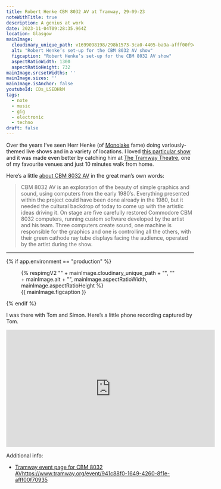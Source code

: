 ```yaml
---
title: Robert Henke CBM 8032 AV at Tramway, 29-09-23
noteWithTitle: true
description: A genius at work
date: 2023-11-04T09:28:35.964Z
location: Glasgow
mainImage:
  cloudinary_unique_path: v1699098198/298b1573-3ca0-4405-ba9a-afff00f94c89_o1paex.jpg
  alt: "Robert Henke’s set-up for the CBM 8032 AV show"
  figcaption: "Robert Henke’s set-up for the CBM 8032 AV show"
  aspectRatioWidth: 1300
  aspectRatioHeight: 732
mainImage.srcsetWidths: ''
mainImage.sizes: ''
mainImage.isAnchor: false
youtubeId: CDs_LSEDHkM
tags:
  - note
  - music
  - gig
  - electronic
  - techno
draft: false
---
```

Over the years I’ve seen Herr Henke (of [Monolake](https://www.discogs.com/artist/534-Monolake) fame) doing variously-themed live shows and in a variety of locations. I loved [this particular show](https://roberthenke.com/concerts/cbm8032av.html) and it was made even better by catching him at [The Tramway Theatre](https://www.tramway.org/about-tramway/), one of my favourite venues and just 10 minutes walk from home.

Here’s a little [about CBM 8032 AV](https://roberthenke.com/concerts/cbm8032av.html) in the great man’s own words:

> CBM 8032 AV is an exploration of the beauty of simple graphics and sound, using computers from the early 1980’s. Everything presented within the project could have been done already in the 1980, but it needed the cultural backdrop of today to come up with the artistic ideas driving it. On stage are five carefully restored Commodore CBM 8032 computers, running custom software developed by the artist and his team. Three computers create sound, one machine is responsible for the graphics and one is controlling all the others, with their green cathode ray tube displays facing the audience, operated by the artist during the show. 
---

{% if app.environment == "production" %}
<figure>
  {% respimgV2
    "" + mainImage.cloudinary_unique_path + "",
    "" + mainImage.alt + "",
    mainImage.aspectRatioWidth,
    mainImage.aspectRatioHeight
  %}
  <figcaption>{{ mainImage.figcaption }}</figcaption>
</figure>
{% endif %}

I was there with Tom and Simon. Here’s a little phone recording captured by Tom.

<div class="l-frame"><iframe title="Short clip of Robert Henke’ CBM 8032 AV show, live in Glasgow" width="560" height="315" src="https://www.youtube-nocookie.com/embed/CDs_LSEDHkM" frameborder="0" allow="accelerometer; autoplay; clipboard-write; encrypted-media; gyroscope; picture-in-picture" allowfullscreen></iframe></div>

Additional info:

- [Tramway event page for CBM 8032 AV](https://www.tramway.org/event/941c88f0-1649-4260-8f1e-afff00f70935)https://www.tramway.org/event/941c88f0-1649-4260-8f1e-afff00f70935
